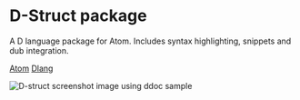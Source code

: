 # D-Struct package

A D language package for Atom.  Includes syntax highlighting, snippets and
dub integration.


[Atom](http://atom.io)
[Dlang](http://dlang.org)

![D-struct screenshot image using ddoc sample](/screenshot.gif "D-Struct Screenshot using 'ddox' project as sample")
